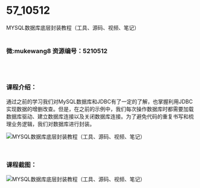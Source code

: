 # 57_10512
MYSQL数据库底层封装教程（工具、源码、视频、笔记）
<br/></br>
<h3>微:mukewang8 资源编号：5210512</h3>
<br/></br>
<h3>课程介绍：</h3>
<p>通过之前的学习我们对MySQL数据库和JDBC有了一定的了解，也掌握利用JDBC实现数据的增删改查。但是，在之前的示例中，我们每次操作数据库时都需要加载数据库驱动、建立数据库连接以及关闭数据库连接。为了避免代码的重复书写和梳理业务逻辑，我们对数据库进行封装。</p>
<p><img src="https://www.ko996.com/wp-content/uploads/img/2020/02/1-109.png" alt="MYSQL数据库底层封装教程（工具、源码、视频、笔记）"></p>
<p>&nbsp;</p>
<div class="info-desc">
<h3>课程截图：</h3>
<p><img src="https://www.ko996.com/wp-content/uploads/img/2020/02/11-105.png" alt="MYSQL数据库底层封装教程（工具、源码、视频、笔记）"></p>


			
</div>
